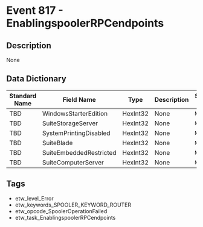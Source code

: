 # Event 817 - EnablingspoolerRPCendpoints

## Description
None

## Data Dictionary
|Standard Name|Field Name|Type|Description|Sample Value|
|---|---|---|---|---|
|TBD|WindowsStarterEdition|HexInt32|None|`None`|
|TBD|SuiteStorageServer|HexInt32|None|`None`|
|TBD|SystemPrintingDisabled|HexInt32|None|`None`|
|TBD|SuiteBlade|HexInt32|None|`None`|
|TBD|SuiteEmbeddedRestricted|HexInt32|None|`None`|
|TBD|SuiteComputerServer|HexInt32|None|`None`|

## Tags
* etw_level_Error
* etw_keywords_SPOOLER_KEYWORD_ROUTER
* etw_opcode_SpoolerOperationFailed
* etw_task_EnablingspoolerRPCendpoints